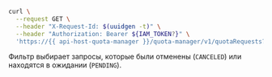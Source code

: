 ```bash
curl \
  --request GET \
  --header "X-Request-Id: $(uuidgen -t)" \
  --header "Authorization: Bearer ${IAM_TOKEN?}" \
  'https://{{ api-host-quota-manager }}/quota-manager/v1/quotaRequests?page_size=1&resource.id=<идентификатор_облака>&resource.type=resource-manager.cloud&filter=status%20in%20(%27CANCELED%27%2C%20%27PENDING%27)&page_size=100'
```

Фильтр выбирает запросы, которые были отменены (`CANCELED`) или находятся в ожидании (`PENDING`).
